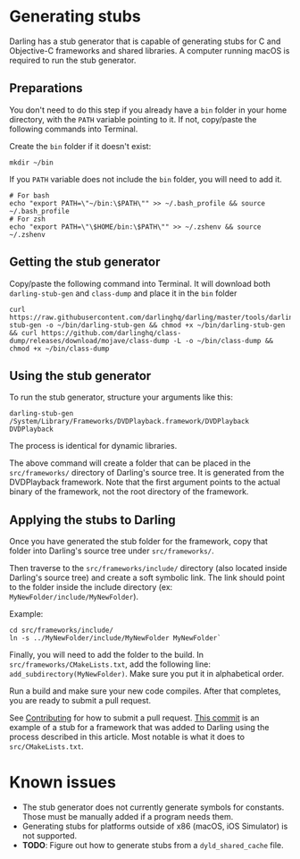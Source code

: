 # Generating stubs

Darling has a stub generator that is capable of generating stubs for C and
Objective-C frameworks and shared libraries. A computer running macOS is
required to run the stub generator.

## Preparations

You don't need to do this step if you already have a `bin` folder in your home
directory, with the `PATH` variable pointing to it. If not, copy/paste the
following commands into Terminal.

Create the `bin` folder if it doesn't exist:

```
mkdir ~/bin
```

If you `PATH` variable does not include the `bin` folder, you will need to add it.

```
# For bash
echo "export PATH=\"~/bin:\$PATH\"" >> ~/.bash_profile && source ~/.bash_profile
# For zsh
echo "export PATH=\"\$HOME/bin:\$PATH\"" >> ~/.zshenv && source ~/.zshenv
```

## Getting the stub generator

Copy/paste the following command into Terminal. It will download both
`darling-stub-gen` and `class-dump` and place it in the `bin` folder

```
curl https://raw.githubusercontent.com/darlinghq/darling/master/tools/darling-stub-gen -o ~/bin/darling-stub-gen && chmod +x ~/bin/darling-stub-gen && curl https://github.com/darlinghq/class-dump/releases/download/mojave/class-dump -L -o ~/bin/class-dump && chmod +x ~/bin/class-dump
```

## Using the stub generator

To run the stub generator, structure your arguments like this:

```
darling-stub-gen /System/Library/Frameworks/DVDPlayback.framework/DVDPlayback DVDPlayback
```

The process is identical for dynamic libraries.

The above command will create a folder that can be placed in the
`src/frameworks/` directory of Darling's source tree. It is generated from the
DVDPlayback framework. Note that the first argument points to the actual binary
of the framework, not the root directory of the framework.

## Applying the stubs to Darling

Once you have generated the stub folder for the framework, copy that folder into
Darling's source tree under `src/frameworks/`.

Then traverse to the `src/frameworks/include/` directory (also located inside
Darling's source tree) and create a soft symbolic link. The link should point to
the folder inside the include directory (ex: `MyNewFolder/include/MyNewFolder`).

Example:

```
cd src/frameworks/include/
ln -s ../MyNewFolder/include/MyNewFolder MyNewFolder`
```

Finally, you will need to add the folder to the build. In
`src/frameworks/CMakeLists.txt`, add the following line:
`add_subdirectory(MyNewFolder)`. Make sure you put it in alphabetical order.

Run a build and make sure your new code compiles. After that completes, you are
ready to submit a pull request.

See [Contributing](index.md) for how to submit a pull request. [This
commit](https://github.com/darlinghq/darling/commit/92233d4e5ca613658345910d1acf4b3b7620a4f6)
is an example of a stub for a framework that was added to Darling using the
process described in this article. Most notable is what it does to
`src/CMakeLists.txt`.

# Known issues

* The stub generator does not currently generate symbols for constants. Those
  must be manually added if a program needs them.
* Generating stubs for platforms outside of x86 (macOS, iOS Simulator) is not
  supported.
* **TODO**: Figure out how to generate stubs from a `dyld_shared_cache` file.
